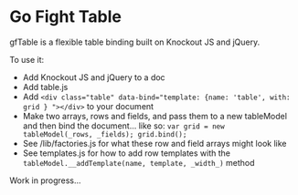Go Fight Table
===

gfTable is a flexible table binding built on Knockout JS and jQuery.

To use it:

 * Add Knockout JS and jQuery to a doc
 * Add table.js
 * Add ` <div class="table" data-bind="template: {name: 'table', with: grid } "></div> ` to your document
 * Make two arrays, rows and fields, and pass them to a new tableModel and then bind the document... like so: `	var grid = new tableModel(_rows, _fields); grid.bind(); `
 * See /lib/factories.js for what these row and field arrays might look like
 * See templates.js for how to add row templates with the `tableModel.__addTemplate(name, template, _width_)` method

Work in progress...